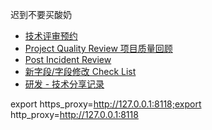 迟到不要买酸奶

* [技术评审预约](https://jinshuju.net/forms/foKu69/entries)
* [Project Quality Review 项目质量回顾](https://jinshuju.net/forms/o8XUat/entries)
* [Post Incident Review](https://jinshuju.net/forms/6I62Ts/entries)
* [新字段/字段修改 Check List](https://jinshuju.net/forms/LvbyHf/entries)
* [研发 - 技术分享记录](https://jinshuju.net/forms/bimF3Q/entries)


export https_proxy=http://127.0.0.1:8118;export http_proxy=http://127.0.0.1:8118
